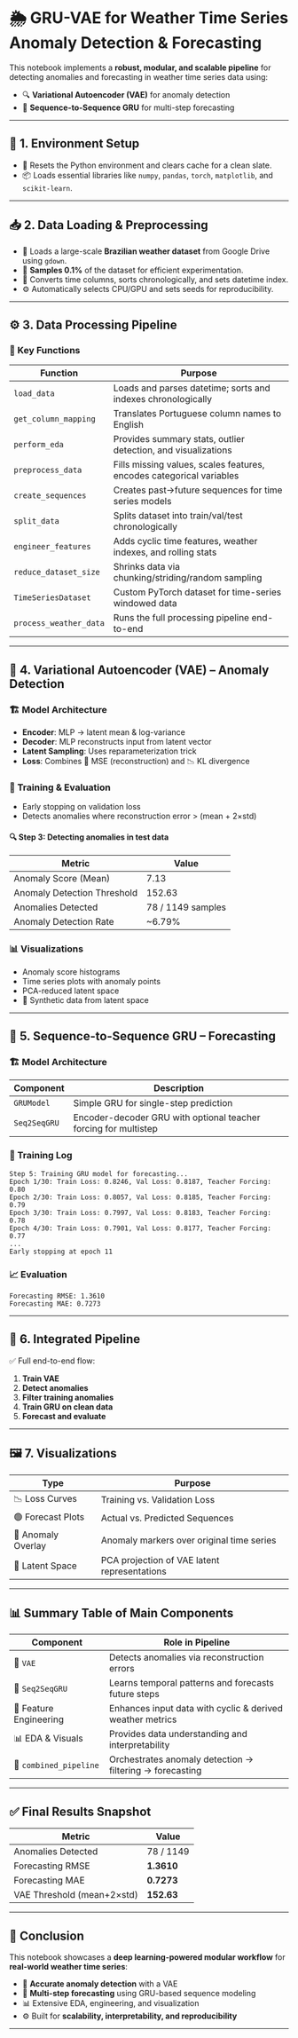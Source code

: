 

# 🌦️ GRU-VAE for Weather Time Series Anomaly Detection & Forecasting

This notebook implements a **robust, modular, and scalable pipeline** for detecting anomalies and forecasting in weather time series data using:

* 🔍 **Variational Autoencoder (VAE)** for anomaly detection
* 🔁 **Sequence-to-Sequence GRU** for multi-step forecasting

---

## 🧱 1. Environment Setup

* 🔄 Resets the Python environment and clears cache for a clean slate.
* 📦 Loads essential libraries like `numpy`, `pandas`, `torch`, `matplotlib`, and `scikit-learn`.

---

## 📥 2. Data Loading & Preprocessing

* 📁 Loads a large-scale **Brazilian weather dataset** from Google Drive using `gdown`.
* 🔄 **Samples 0.1%** of the dataset for efficient experimentation.
* 🔢 Converts time columns, sorts chronologically, and sets datetime index.
* ⚙️ Automatically selects CPU/GPU and sets seeds for reproducibility.

---

## ⚙️ 3. Data Processing Pipeline

### 🔧 Key Functions

| Function               | Purpose                                                              |
| ---------------------- | -------------------------------------------------------------------- |
| `load_data`            | Loads and parses datetime; sorts and indexes chronologically         |
| `get_column_mapping`   | Translates Portuguese column names to English                        |
| `perform_eda`          | Provides summary stats, outlier detection, and visualizations        |
| `preprocess_data`      | Fills missing values, scales features, encodes categorical variables |
| `create_sequences`     | Creates past→future sequences for time series models                 |
| `split_data`           | Splits dataset into train/val/test chronologically                   |
| `engineer_features`    | Adds cyclic time features, weather indexes, and rolling stats        |
| `reduce_dataset_size`  | Shrinks data via chunking/striding/random sampling                   |
| `TimeSeriesDataset`    | Custom PyTorch dataset for time-series windowed data                 |
| `process_weather_data` | Runs the full processing pipeline end-to-end                         |

---

## 🧠 4. Variational Autoencoder (VAE) – Anomaly Detection

### 🏗️ Model Architecture

* **Encoder**: MLP → latent mean & log-variance
* **Decoder**: MLP reconstructs input from latent vector
* **Latent Sampling**: Uses reparameterization trick
* **Loss**: Combines 🔄 MSE (reconstruction) and 📉 KL divergence

### 🏃 Training & Evaluation

* Early stopping on validation loss
* Detects anomalies where reconstruction error > (mean + 2×std)

#### 🔍 **Step 3: Detecting anomalies in test data**

| **Metric**                  | **Value**         |
| --------------------------- | ----------------- |
| Anomaly Score (Mean)        | 7.13              |
| Anomaly Detection Threshold | 152.63            |
| Anomalies Detected          | 78 / 1149 samples |
| Anomaly Detection Rate      | \~6.79%           |


### 📊 Visualizations

* Anomaly score histograms
* Time series plots with anomaly points
* PCA-reduced latent space
* 🔬 Synthetic data from latent space

---

## 🔁 5. Sequence-to-Sequence GRU – Forecasting

### 🏗️ Model Architecture

| Component    | Description                                                     |
| ------------ | --------------------------------------------------------------- |
| `GRUModel`   | Simple GRU for single-step prediction                           |
| `Seq2SeqGRU` | Encoder-decoder GRU with optional teacher forcing for multistep |

### 🏃 Training Log

```plaintext
Step 5: Training GRU model for forecasting...
Epoch 1/30: Train Loss: 0.8246, Val Loss: 0.8187, Teacher Forcing: 0.80  
Epoch 2/30: Train Loss: 0.8057, Val Loss: 0.8185, Teacher Forcing: 0.79  
Epoch 3/30: Train Loss: 0.7997, Val Loss: 0.8183, Teacher Forcing: 0.78  
Epoch 4/30: Train Loss: 0.7901, Val Loss: 0.8177, Teacher Forcing: 0.77  
...
Early stopping at epoch 11
```

### 📈 Evaluation

```plaintext
Forecasting RMSE: 1.3610  
Forecasting MAE: 0.7273  
```

---

## 🔄 6. Integrated Pipeline

✅ Full end-to-end flow:

1. **Train VAE**
2. **Detect anomalies**
3. **Filter training anomalies**
4. **Train GRU on clean data**
5. **Forecast and evaluate**

---

## 🖼️ 7. Visualizations

| Type               | Purpose                                      |
| ------------------ | -------------------------------------------- |
| 📉 Loss Curves     | Training vs. Validation Loss                 |
| 🟢 Forecast Plots  | Actual vs. Predicted Sequences               |
| 🔴 Anomaly Overlay | Anomaly markers over original time series    |
| 🔵 Latent Space    | PCA projection of VAE latent representations |

---

## 📊 Summary Table of Main Components

| Component              | Role in Pipeline                                          |
| ---------------------- | --------------------------------------------------------- |
| 🔗 `VAE`               | Detects anomalies via reconstruction errors               |
| 🔁 `Seq2SeqGRU`        | Learns temporal patterns and forecasts future steps       |
| 🧰 Feature Engineering | Enhances input data with cyclic & derived weather metrics |
| 📊 EDA & Visuals       | Provides data understanding and interpretability          |
| 🔄 `combined_pipeline` | Orchestrates anomaly detection → filtering → forecasting  |

---

## ✅ Final Results Snapshot

| Metric                     | Value      |
| -------------------------- | ---------- |
| Anomalies Detected         | 78 / 1149  |
| Forecasting RMSE           | **1.3610** |
| Forecasting MAE            | **0.7273** |
| VAE Threshold (mean+2×std) | **152.63** |

---

## 💬 Conclusion

This notebook showcases a **deep learning-powered modular workflow** for **real-world weather time series**:

* 🎯 **Accurate anomaly detection** with a VAE
* 🔮 **Multi-step forecasting** using GRU-based sequence modeling
* 📊 Extensive EDA, engineering, and visualization
* ⚙️ Built for **scalability, interpretability, and reproducibility**

---

